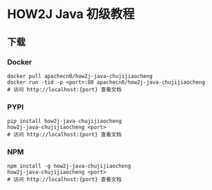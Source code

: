 # HOW2J Java 初级教程

## 下载

### Docker

```
docker pull apachecn0/how2j-java-chujijiaocheng
docker run -tid -p <port>:80 apachecn0/how2j-java-chujijiaocheng
# 访问 http://localhost:{port} 查看文档
```

### PYPI

```
pip install how2j-java-chujijiaocheng
how2j-java-chujijiaocheng <port>
# 访问 http://localhost:{port} 查看文档
```

### NPM

```
npm install -g how2j-java-chujijiaocheng
how2j-java-chujijiaocheng <port>
# 访问 http://localhost:{port} 查看文档
```